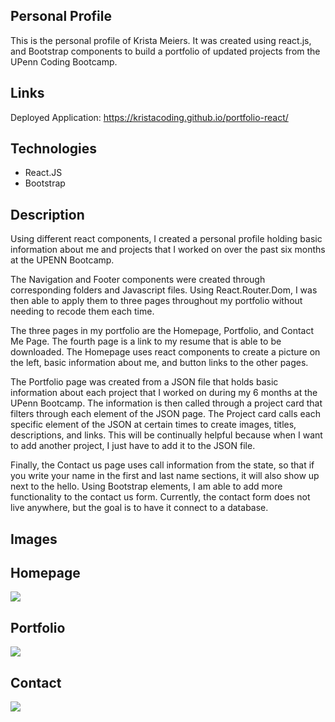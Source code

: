 ## Personal Profile 
This is the personal profile of Krista Meiers. It was created using react.js, and Bootstrap components to build a portfolio of updated projects from the UPenn Coding Bootcamp.

## Links 
Deployed Application: https://kristacoding.github.io/portfolio-react/ 

## Technologies 
<ul>
    <li>React.JS</li>
    <li>Bootstrap</li>
</ul>

## Description 

Using different react components, I created a personal profile holding basic information about me and projects that I worked on over the past six months at the UPENN Bootcamp. 
 
The Navigation and Footer components were created through corresponding folders and Javascript files. Using React.Router.Dom, I was then able to apply them to three pages throughout my portfolio without needing to recode them each time. 
 
The three pages in my portfolio are the Homepage, Portfolio, and Contact Me Page. The fourth page is a link to my resume that is able to be downloaded. The Homepage uses react components to create a picture on the left, basic information about me, and button links to the other pages. 
 
The Portfolio page was created from a JSON file that holds basic information about each project that I worked on during my 6 months at the UPenn Bootcamp. The information is then called through a project card that filters through each element of the JSON page. The Project card calls each specific element of the JSON at certain times to create images, titles, descriptions, and links. This will be continually helpful because when I want to add another project, I just have to add it to the JSON file. 
 
Finally, the Contact us page uses call information from the state, so that if you write your name in the first and last name sections, it will also show up next to the hello. Using Bootstrap elements, I am able to add more functionality to the contact us form. Currently, the contact form does not live anywhere, but the goal is to have it connect to a database. 


## Images 

## Homepage
<img src="/portfolio-react/images/examples/Homepage.png" >

## Portfolio
<img src="/portfolio-react/images/examples/Portfolio.png" >

## Contact
<img src="/portfolio-react/images/examples/Contact Form.png" >